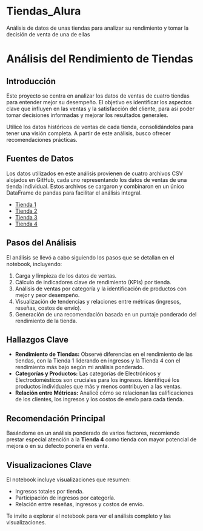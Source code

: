 # Tiendas_Alura
Análisis de datos de unas tiendas para analizar su rendimiento y tomar la decisión de venta de una de ellas 

# Análisis del Rendimiento de Tiendas

## Introducción

Este proyecto se centra en analizar los datos de ventas de cuatro tiendas para entender mejor su desempeño. El objetivo es identificar los aspectos clave que influyen en las ventas y la satisfacción del cliente, 
para así poder tomar decisiones informadas y mejorar los resultados generales.

Utilicé los datos históricos de ventas de cada tienda, consolidándolos para tener una visión completa. A partir de este análisis, busco ofrecer recomendaciones prácticas.

## Fuentes de Datos

Los datos utilizados en este análisis provienen de cuatro archivos CSV alojados en GitHub, cada uno representando los datos de ventas de una tienda individual. Estos archivos se cargaron y combinaron en un único 
DataFrame de pandas para facilitar el análisis integral.

- [Tienda 1](https://raw.githubusercontent.com/alura-es-cursos/challenge1-data-science-latam/refs/heads/main/base-de-datos-challenge1-latam/tienda_1%20.csv)
- [Tienda 2](https://raw.githubusercontent.com/alura-es-cursos/challenge1-data-science-latam/refs/heads/main/base-de-datos-challenge1-latam/tienda_2.csv)
- [Tienda 3](https://raw.githubusercontent.com/alura-es-cursos/challenge1-data-science-latam/refs/heads/main/base-de-datos-challenge1-latam/tienda_3.csv)
- [Tienda 4](https://raw.githubusercontent.com/alura-es-cursos/challenge1-data-science-latam/refs/heads/main/base-de-datos-challenge1-latam/tienda_4.csv)

## Pasos del Análisis

El análisis se llevó a cabo siguiendo los pasos que se detallan en el notebook, incluyendo:

1.  Carga y limpieza de los datos de ventas.
2.  Cálculo de indicadores clave de rendimiento (KPIs) por tienda.
3.  Análisis de ventas por categoría y la identificación de productos con mejor y peor desempeño.
4.  Visualización de tendencias y relaciones entre métricas (ingresos, reseñas, costos de envío).
5.  Generación de una recomendación basada en un puntaje ponderado del rendimiento de la tienda.

## Hallazgos Clave

-   **Rendimiento de Tiendas:** Observé diferencias en el rendimiento de las tiendas, con la Tienda 1 liderando en ingresos y la Tienda 4 con el rendimiento más bajo según mi análisis ponderado.
-   **Categorías y Productos:** Las categorías de Electrónicos y Electrodomésticos son cruciales para los ingresos. Identifiqué los productos individuales que más y menos contribuyen a las ventas.
-   **Relación entre Métricas:** Analicé cómo se relacionan las calificaciones de los clientes, los ingresos y los costos de envío para cada tienda.

## Recomendación Principal

Basándome en un análisis ponderado de varios factores, recomiendo prestar especial atención a la **Tienda 4** como tienda con mayor potencial de mejora o en su defecto ponerla en venta.

## Visualizaciones Clave

El notebook incluye visualizaciones que resumen:

-   Ingresos totales por tienda.
-   Participación de ingresos por categoría.
-   Relación entre reseñas, ingresos y costos de envío.

Te invito a explorar el notebook para ver el análisis completo y las visualizaciones.



